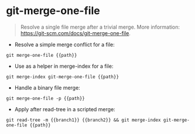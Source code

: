 # git-merge-one-file

> Resolve a single file merge after a trivial merge.
> More information: <https://git-scm.com/docs/git-merge-one-file>.

- Resolve a simple merge conflict for a file:

`git merge-one-file {{path}}`

- Use as a helper in merge-index for a file:

`git merge-index git-merge-one-file {{path}}`

- Handle a binary file merge:

`git merge-one-file -p {{path}}`

- Apply after read-tree in a scripted merge:

`git read-tree -m {{branch1}} {{branch2}} && git merge-index git-merge-one-file {{path}}`
